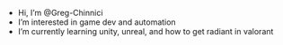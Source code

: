 - Hi, I’m @Greg-Chinnici
- I’m interested in game dev and automation
- I’m currently learning unity, unreal, and how to get radiant in valorant


